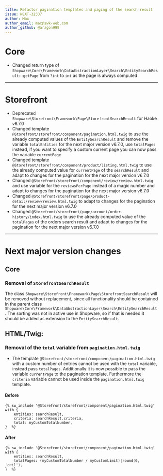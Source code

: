 ```yaml
---
title: Refactor pagination templates and paging of the search result
issue: NEXT-32337
author: Max
author_email: max@swk-web.com
author_github: @aragon999
---
```

# Core
* Changed return type of `Shopware\Core\Framework\DataAbstractionLayer\Search\EntitySearchResult::getPage` from `?int` to `int` as the page is always computed
___
# Storefront
* Deprecated `Shopware\Storefront\Framework\Page\StorefrontSearchResult` for Haoke v6.7.0
* Changed template `@Storefront/storefront/component/pagination.html.twig` to use the already computed values of the `EntitySearchResult` and remove the variable `totalEntities` for the next major version v6.7.0, use `totalPages` instead, if you want to specify a custom current page you can now pass the variable `currentPage`
* Changed template `@Storefront/storefront/component/product/listing.html.twig` to use the already computed value for `currentPage` of the `searchResult` and adapt to changes for the pagination for the next major version v6.7.0
* Changed `@Storefront/storefront/component/review/review.html.twig` and use variable for the `reviewsPerPage` instead of a magic number and adapt to changes for the pagination for the next major version v6.7.0
* Changed `@Storefront/storefront/page/product-detail/review/review.html.twig` to adapt to changes for the pagination for the next major version v6.7.0
* Changed `@Storefront/storefront/page/account/order-history/index.html.twig` to use the already computed value of the `totalPages` of the orders search result and adapt to changes for the pagination for the next major version v6.7.0
___
# Next major version changes
## Core
### Removal of `StorefrontSearchResult`
The class `Shopware\Storefront\Framework\Page\StorefrontSearchResult` will be removed without replacement, since all functionality should be contained in the parent class `Shopware\Core\Framework\DataAbstractionLayer\Search\EntitySearchResult`. The sorting was not in active use in Shopware, so if that is needed it should be added as extension to the `EntitySearchResult`.
## HTML/Twig:
### Removal of the `total` variable from `pagination.html.twig`
* The template `@Storefront/storefront/component/pagination.html.twig` with a custom number of entries cannot be used with the `total` variable, instead pass `totalPages`. Additionally it is now possible to pass the variable `currentPage` to the pagination template. Furthermore the `criteria` variable cannot be used inside the `pagination.html.twig` template.
#### Before
```
{% sw_include '@Storefront/storefront/component/pagination.html.twig' with {
    entities: searchResult,
    criteria: searchResult.criteria,
    total: myCustomTotalNumber,
}  %}
```
#### After
```
{% sw_include '@Storefront/storefront/component/pagination.html.twig' with {
    entities: searchResult,
    totalPages: (myCustomTotalNumber / myCustomLimit)|round(0, 'ceil'),
}  %}
```
